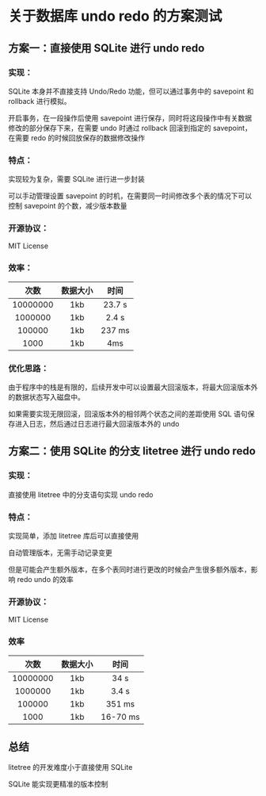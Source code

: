 # 关于数据库 undo redo 的方案测试

## 方案一：直接使用 SQLite 进行 undo redo

### 实现：

SQLite 本身并不直接支持 Undo/Redo 功能，但可以通过事务中的 savepoint 和 rollback 进行模拟。

开启事务，在一段操作后使用 savepoint 进行保存，同时将这段操作中有关数据修改的部分保存下来，在需要 undo 时通过 rollback 回滚到指定的 savepoint，在需要 redo 的时候回放保存的数据修改操作

### 特点：

实现较为复杂，需要 SQLite 进行进一步封装

可以手动管理设置 savepoint 的时机，在需要同一时间修改多个表的情况下可以控制 savepoint 的个数，减少版本数量

### 开源协议：

MIT License

### 效率：

|   次数   | 数据大小 |  时间  |
| :------: | :------: | :----: |
| 10000000 |   1kb    | 23.7 s |
| 1000000  |   1kb    | 2.4 s  |
|  100000  |   1kb    | 237 ms |
|   1000   |   1kb    |  4ms   |

### 优化思路：

由于程序中的栈是有限的，后续开发中可以设置最大回滚版本，将最大回滚版本外的数据状态写入磁盘中。

如果需要实现无限回滚，回滚版本外的相邻两个状态之间的差距使用 SQL 语句保存进入日志，然后通过日志进行最大回滚版本外的 undo

## 方案二：使用 SQLite 的分支 litetree 进行 undo redo

### 实现：

直接使用 litetree 中的分支语句实现 undo redo

### 特点：

实现简单，添加 litetree 库后可以直接使用

自动管理版本，无需手动记录变更

但是可能会产生额外版本，在多个表同时进行更改的时候会产生很多额外版本，影响 redo undo 的效率

### 开源协议：

 MIT License

### 效率

|   次数   | 数据大小 |   时间   |
| :------: | :------: | :------: |
| 10000000 |   1kb    |   34 s   |
| 1000000  |   1kb    |  3.4 s   |
|  100000  |   1kb    |  351 ms  |
|   1000   |   1kb    | 16-70 ms |

## 总结

litetree 的开发难度小于直接使用 SQLite

SQLite 能实现更精准的版本控制